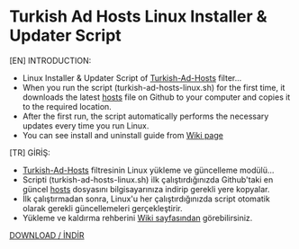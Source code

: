 # Turkish Ad Hosts Linux Installer & Updater Script  
  
[EN] INTRODUCTION:  
- Linux Installer & Updater Script of [Turkish-Ad-Hosts](https://github.com/symbuzzer/Turkish-Ad-Hosts) filter...  
- When you run the script (turkish-ad-hosts-linux.sh) for the first time, it downloads the latest [hosts](https://github.com/symbuzzer/Turkish-Ad-Hosts/blob/main/hosts) file on Github to your computer and copies it to the required location.  
- After the first run, the script automatically performs the necessary updates every time you run Linux.  
- You can see install and uninstall guide from [Wiki page](https://github.com/symbuzzer/Turkish-Ad-Hosts/wiki)  
  
[TR] GİRİŞ:  
- [Turkish-Ad-Hosts](https://github.com/symbuzzer/Turkish-Ad-Hosts) filtresinin Linux yükleme ve güncelleme modülü...  
- Scripti (turkish-ad-hosts-linux.sh) ilk çalıştırdığınızda Github'taki en güncel [hosts](https://github.com/symbuzzer/Turkish-Ad-Hosts/blob/main/hosts) dosyasını bilgisayarınıza indirip gerekli yere kopyalar.  
- İlk çalıştırmadan sonra, Linux'u her çalıştırdığınızda script otomatik olarak gerekli güncellemeleri gerçekleştirir.  
- Yükleme ve kaldırma rehberini [Wiki sayfasından](https://github.com/symbuzzer/Turkish-Ad-Hosts/wiki) görebilirsiniz.
  
[DOWNLOAD / İNDİR](https://github.com/symbuzzer/Turkish-Ad-Hosts/releases)
